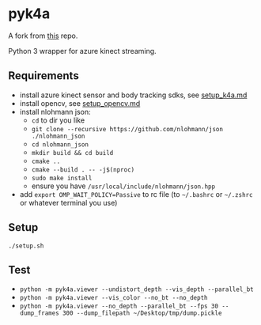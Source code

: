 # pyk4a

A fork from [this](https://github.com/etiennedub/pyk4a) repo.

Python 3 wrapper for azure kinect streaming.

## Requirements
* install azure kinect sensor and body tracking sdks, see [setup_k4a.md](setup_k4a.md)
* install opencv, see [setup_opencv.md](setup_opencv.md)
* install nlohmann json:
  - `cd` to dir you like
  - `git clone --recursive https://github.com/nlohmann/json ./nlohmann_json`
  - `cd nlohmann_json`
  - `mkdir build && cd build`
  - `cmake ..`
  - `cmake --build . -- -j$(nproc)`
  - `sudo make install`
  - ensure you have `/usr/local/include/nlohmann/json.hpp`
* add `export OMP_WAIT_POLICY=Passive` to rc file (to `~/.bashrc` or `~/.zshrc` or whatever terminal you use)

## Setup
`./setup.sh`

## Test
* `python -m pyk4a.viewer --undistort_depth --vis_depth --parallel_bt`
* `python -m pyk4a.viewer --vis_color --no_bt --no_depth`
* `python -m pyk4a.viewer --no_depth --parallel_bt --fps 30 --dump_frames 300 --dump_filepath ~/Desktop/tmp/dump.pickle`


